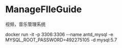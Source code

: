# ManageFIleGuide
视频，音乐管理系统

docker run -it -p 3306:3306 --name antd_mysql -e MYSQL_ROOT_PASSWORD=492275105 -d mysql:5.7